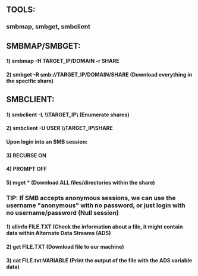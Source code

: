 ## TOOLS:

### smbmap, smbget, smbclient

## SMBMAP/SMBGET:

#### 1) smbmap -H TARGET_IP/DOMAIN -r SHARE

#### 2) smbget -R smb://TARGET_IP/DOMAIN/SHARE (Download everything in the specific share)

## SMBCLIENT:

#### 1) smbclient -L \\\\TARGET_IP\\ (Enumerate shares)

#### 2) smbclient -U USER \\\\TARGET_IP\\SHARE 

#### Upon login into an SMB session:

#### 3) RECURSE ON

#### 4) PROMPT OFF

#### 5) mget * (Download ALL files/directories within the share)

### TIP: If SMB accepts anonymous sessions, we can use the username "anonymous" with no password, or just login with no username/password (Null session)

#### 1) allinfo FILE.TXT (Check the information about a file, it might contain data within Alternate Data Streams (ADS)

#### 2) get FILE.TXT (Download file to our machine)

#### 3) cat FILE.txt:VARIABLE (Print the output of the file with the ADS variable data)
